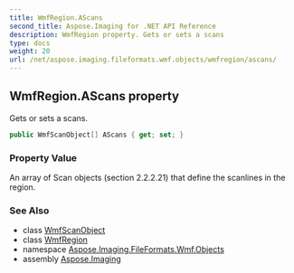 ```yaml
---
title: WmfRegion.AScans
second_title: Aspose.Imaging for .NET API Reference
description: WmfRegion property. Gets or sets a scans
type: docs
weight: 20
url: /net/aspose.imaging.fileformats.wmf.objects/wmfregion/ascans/
---
```

## WmfRegion.AScans property

Gets or sets a scans.

```csharp
public WmfScanObject[] AScans { get; set; }
```

### Property Value

An array of Scan objects (section 2.2.2.21) that define the scanlines in the region.

### See Also

* class [WmfScanObject](../../wmfscanobject/)
* class [WmfRegion](../)
* namespace [Aspose.Imaging.FileFormats.Wmf.Objects](../../wmfregion/)
* assembly [Aspose.Imaging](../../../)


